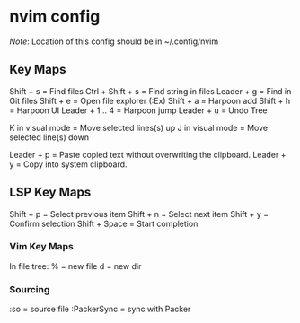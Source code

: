 # nvim config

*Note*: Location of this config should be in ~/.config/nvim

## Key Maps
Shift + s = Find files
Ctrl + Shift + s = Find string in files
Leader + g = Find in Git files
Shift + e = Open file explorer (:Ex)
Shift + a = Harpoon add
Shift + h = Harpoon UI
Leader + 1 .. 4 = Harpoon jump
Leader + u = Undo Tree

K in visual mode = Move selected lines(s) up
J in visual mode = Move selected line(s) down

Leader + p = Paste copied text without overwriting the clipboard.
Leader + y = Copy into system clipboard.



## LSP Key Maps
Shift + p = Select previous item
Shift + n = Select next item
Shift + y = Confirm selection
Shift + Space = Start completion

### Vim Key Maps
In file tree:
% = new file
d = new dir

### Sourcing
:so = source file
:PackerSync = sync with Packer
